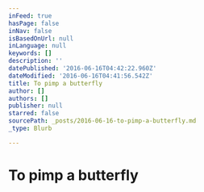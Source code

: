 ```yaml
---
inFeed: true
hasPage: false
inNav: false
isBasedOnUrl: null
inLanguage: null
keywords: []
description: ''
datePublished: '2016-06-16T04:42:22.960Z'
dateModified: '2016-06-16T04:41:56.542Z'
title: To pimp a butterfly
author: []
authors: []
publisher: null
starred: false
sourcePath: _posts/2016-06-16-to-pimp-a-butterfly.md
_type: Blurb

---
```

# To pimp a butterfly